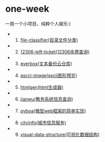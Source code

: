 # one-week
一周一个小项目，纯粹个人娱乐:)

 - 01. [file-classifier(目录文件分类)](https://github.com/tonnie17/one-week/tree/master/01-file-classifier)
 - 02. [12306-left-ticket(12306余票查询)](https://github.com/tonnie17/one-week/tree/master/02-12306-left-ticket)
 - 03. [everbox(文本备份云仓库)](https://github.com/tonnie17/one-week/tree/master/03-everbox)
 - 04. [ascci-image(ascii图形预览)](https://github.com/tonnie17/one-week/tree/master/04-ascci-image)
 - 05. [htmlgen(html生成器)](https://github.com/tonnie17/one-week/tree/master/05-htmlgen)
 - 06. [jiaowu(教务系统信息查询)](https://github.com/tonnie17/one-week/tree/master/06-jiaowu)
 - 07. [pyboa(微型web框架的简单实现)](https://github.com/tonnie17/one-week/tree/master/07-web-pyboa)
 - 08. [cityinfo(城市信息服务)](https://github.com/tonnie17/one-week/tree/master/08-cityinfo)
 - 09. [visual-data-structure(可视化数据结构)](https://github.com/tonnie17/one-week/tree/master/09-visual-data-structure)
